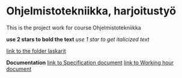 # Ohjelmistotekniikka, harjoitustyö

This is the project work for course Ohjelmistotekniikka

**use 2 stars to bold the text**
*use 1 star to get italicized text*

[link to the folder laskarit](laskarit/)

**Documentation**
[link to Specification document](dokumentaatio/specification.md)
[link to Working hour document](dokumentaatio/workhour.md)


